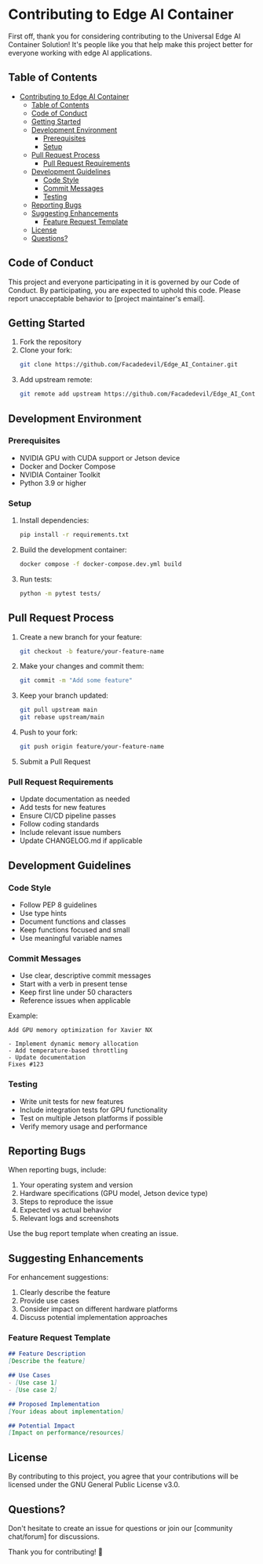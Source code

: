 # Contributing to Edge AI Container

First off, thank you for considering contributing to the Universal Edge AI Container Solution! It's people like you that help make this project better for everyone working with edge AI applications.

## Table of Contents

- [Contributing to Edge AI Container](#contributing-to-edge-ai-container)
  - [Table of Contents](#table-of-contents)
  - [Code of Conduct](#code-of-conduct)
  - [Getting Started](#getting-started)
  - [Development Environment](#development-environment)
    - [Prerequisites](#prerequisites)
    - [Setup](#setup)
  - [Pull Request Process](#pull-request-process)
    - [Pull Request Requirements](#pull-request-requirements)
  - [Development Guidelines](#development-guidelines)
    - [Code Style](#code-style)
    - [Commit Messages](#commit-messages)
    - [Testing](#testing)
  - [Reporting Bugs](#reporting-bugs)
  - [Suggesting Enhancements](#suggesting-enhancements)
    - [Feature Request Template](#feature-request-template)
  - [License](#license)
  - [Questions?](#questions)

## Code of Conduct

This project and everyone participating in it is governed by our Code of Conduct. By participating, you are expected to uphold this code. Please report unacceptable behavior to [project maintainer's email].

## Getting Started

1. Fork the repository
2. Clone your fork:
   ```bash
   git clone https://github.com/Facadedevil/Edge_AI_Container.git
   ```
3. Add upstream remote:
   ```bash
   git remote add upstream https://github.com/Facadedevil/Edge_AI_Container.git
   ```

## Development Environment

### Prerequisites
- NVIDIA GPU with CUDA support or Jetson device
- Docker and Docker Compose
- NVIDIA Container Toolkit
- Python 3.9 or higher

### Setup
1. Install dependencies:
   ```bash
   pip install -r requirements.txt
   ```

2. Build the development container:
   ```bash
   docker compose -f docker-compose.dev.yml build
   ```

3. Run tests:
   ```bash
   python -m pytest tests/
   ```

## Pull Request Process

1. Create a new branch for your feature:
   ```bash
   git checkout -b feature/your-feature-name
   ```

2. Make your changes and commit them:
   ```bash
   git commit -m "Add some feature"
   ```

3. Keep your branch updated:
   ```bash
   git pull upstream main
   git rebase upstream/main
   ```

4. Push to your fork:
   ```bash
   git push origin feature/your-feature-name
   ```

5. Submit a Pull Request

### Pull Request Requirements
- Update documentation as needed
- Add tests for new features
- Ensure CI/CD pipeline passes
- Follow coding standards
- Include relevant issue numbers
- Update CHANGELOG.md if applicable

## Development Guidelines

### Code Style
- Follow PEP 8 guidelines
- Use type hints
- Document functions and classes
- Keep functions focused and small
- Use meaningful variable names

### Commit Messages
- Use clear, descriptive commit messages
- Start with a verb in present tense
- Keep first line under 50 characters
- Reference issues when applicable

Example:
```
Add GPU memory optimization for Xavier NX

- Implement dynamic memory allocation
- Add temperature-based throttling
- Update documentation
Fixes #123
```

### Testing
- Write unit tests for new features
- Include integration tests for GPU functionality
- Test on multiple Jetson platforms if possible
- Verify memory usage and performance

## Reporting Bugs

When reporting bugs, include:
1. Your operating system and version
2. Hardware specifications (GPU model, Jetson device type)
3. Steps to reproduce the issue
4. Expected vs actual behavior
5. Relevant logs and screenshots

Use the bug report template when creating an issue.

## Suggesting Enhancements

For enhancement suggestions:
1. Clearly describe the feature
2. Provide use cases
3. Consider impact on different hardware platforms
4. Discuss potential implementation approaches

### Feature Request Template
```markdown
## Feature Description
[Describe the feature]

## Use Cases
- [Use case 1]
- [Use case 2]

## Proposed Implementation
[Your ideas about implementation]

## Potential Impact
[Impact on performance/resources]
```

## License

By contributing to this project, you agree that your contributions will be licensed under the GNU General Public License v3.0.

## Questions?

Don't hesitate to create an issue for questions or join our [community chat/forum] for discussions.

Thank you for contributing! 🚀